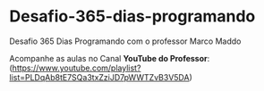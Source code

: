 # Desafio-365-dias-programando
Desafio 365 Dias Programando com o professor Marco Maddo 

Acompanhe as aulas no Canal __YouTube do Professor__:
(https://www.youtube.com/playlist?list=PLDqAb8tE7SQa3txZziJD7pWWTZvB3V5DA)

